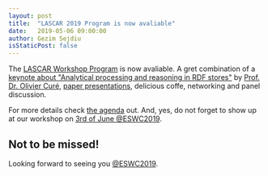 ```yaml
---
layout: post
title:  "LASCAR 2019 Program is now avaliable"
date:   2019-05-06 09:00:00
author: Gezim Sejdiu
isStaticPost: false
---
```

The [LASCAR Workshop Program](/schedule/) is now avaliable.
A gret combination of a [keynote about "Analytical processing and reasoning in RDF stores"](/blog/keynote-speaker.html) by [Prof. Dr. Olivier Curé](http://igm.univ-mlv.fr/~ocure/), [paper presentations](/blog/accepted-papers.html), delicious coffe, networking and panel discussion.

For more details check [the agenda](/schedule/) out. And, yes, do not forget to show up at our workshop on [3rd of June @ESWC2019](https://2019.eswc-conferences.org/program/#june3).

Not to be missed!
----

Looking forward to seeing you [@ESWC2019](https://2019.eswc-conferences.org/).

